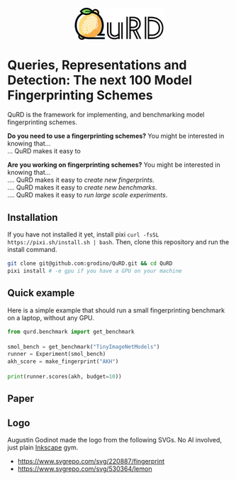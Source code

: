 <p align="center">
  <img align="center" src="assets/qurd_logo.svg" width="200px" />
</p>
<p align="left">

# Queries, Representations and Detection: The next 100 Model Fingerprinting Schemes

QuRD is the framework for implementing, and benchmarking model fingerprinting schemes.

**Do you need to use a fingerprinting schemes?** You might be interested in knowing that...\
... QuRD makes it easy to 

**Are you working on fingerprinting schemes?** You might be interested in knowing that...\
.... QuRD makes it easy to *create new fingerprints*.\
.... QuRD makes it easy to *create new benchmarks*.\
.... QuRD makes it easy to *run large scale experiments*.

## Installation

If you have not installed it yet, install pixi `curl -fsSL https://pixi.sh/install.sh | bash`.
Then, clone this repository and run the install command.
```bash
git clone git@github.com:grodino/QuRD.git && cd QuRD
pixi install # -e gpu if you have a GPU on your machine
```

## Quick example

Here is a simple example that should run a small fingerprinting benchmark on a laptop, without any
GPU. 

```python
from qurd.benchmark import get_benchmark
 
smol_bench = get_benchmark("TinyImageNetModels")
runner = Experiment(smol_bench)
akh_score = make_fingerprint("AKH")

print(runner.scores(akh, budget=10))
```

## Paper


## Logo
Augustin Godinot made the logo from the following SVGs. No AI involved, just plain [Inkscape](https://inkscape.org) gym.
- https://www.svgrepo.com/svg/220887/fingerprint
- https://www.svgrepo.com/svg/530364/lemon